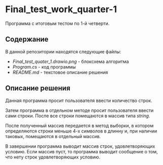 # Final_test_work_quarter-1
Программа  с итоговым тестом  по 1-й четверти.

## Содержание
В данной репозитории находятся следующие файлы:

* _Final_test_quater_1.drawio.png_ - блоксхема алгоритма
* _Program.cs_ - код программы
* _README.md_ - текстовое описание решения

## Описание решения

Данная программа просит пользователя ввести количество строк.

Затем программа в отдельном методе просит пользователя ввести сами строки. После все строки помещаются в массив типа *string*.

После полученный массив передается в метод выборки, в котором определяются строки меньше 4-х символов в длинну и, при наличии таковых, помещаются в отдельный массив.

В завершении программа выводит массив строк, удовлетворяющих условию.
Если массив пуст, то программа выводит сообщение о том, что нету строк удовлетворяющих условию.
